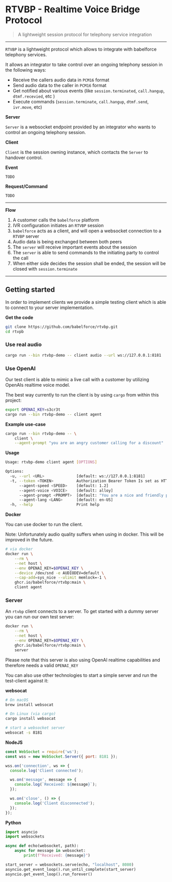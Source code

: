# RTVBP - Realtime Voice Bridge Protocol

> A lightweight session protocol for telephony service integration

---

`RTVBP` is a lightweight protocol which allows to integrate with babelforce
telephony services.

It allows an integrator to take control over an ongoing telephony session in the following ways:

- Receive the callers audio data in `PCM16` format
- Send audio data to the caller in `PCM16` format
- Get notified about various events (like `session.terminated`, `call.hangup`, `dtmf.recevied`, etc )
- Execute commands (`session.terminate`, `call.hangup`, `dtmf.send`, `ivr.move`, etc)

**Server**

`Server` is a websocket endpoint provided by an integrator who wants to 
control an ongoing telephony session.

**Client**

`Client` is the session owning instance, which contacts the `Server`
to handover control.

**Event**

`TODO`

**Request/Command**

`TODO`

---

**Flow**

1. A customer calls the `babelforce` platform
2. IVR configuration initiates an `RTVBP` session
3. `babelforce` acts as a client, and will open a websocket connection to a `RTVBP` server
4. Audio data is being exchanged between both peers
5. The `server` will receive important events about the session
6. The `server` is able to send commands to the initiating party to control the call
7. When either side decides the session shall be ended, the session will be closed with `session.terminate`

---

## Getting started

In order to implement clients we provide a simple testing
client which is able to connect to your server implementation.

**Get the code**

```bash
git clone https://github.com/babelforce/rtvbp.git
cd rtvpb
```

### Use real audio

```bash
cargo run --bin rtvbp-demo -- client audio --url ws://127.0.0.1:8181
```

### Use OpenAI

Our test client is able to mimic a live call with a customer
by utilizing OpenAIs realtime voice model.

The best way currently to run the client is by using `cargo`
from within this project:

```bash
export OPENAI_KEY=s3cr3t
cargo run --bin rtvbp-demo -- client agent
```

**Example use-case**

```bash
cargo run --bin rtvbp-demo -- \
    client \
    --agent-prompt "you are an angry customer calling for a discount"
```

**Usage**

```bash
Usage: rtvbp-demo client agent [OPTIONS]

Options:
  -u, --url <URL>              [default: ws://127.0.0.1:8181]
  -t, --token <TOKEN>          Authorization Bearer Token Is set as HTTP header on handshake: `Authorization: Bearer {token}`
      --agent-speed <SPEED>    [default: 1.2]
      --agent-voice <VOICE>    [default: alloy]
      --agent-prompt <PROMPT>  [default: "You are a nice and friendly person wanting to have a nice conversation"]
      --agent-lang <LANG>      [default: en-US]
  -h, --help                   Print help
```

**Docker**

You can use docker to run the client.

Note: Unfortunately audio quality suffers when using in docker. This will be improved in the future.

```bash
# via docker
docker run \
    --rm \
    --net host \
    --env OPENAI_KEY=$OPENAI_KEY \
    --device /dev/snd -e AUDIODEV=default \
    --cap-add=sys_nice --ulimit memlock=-1 \
    ghcr.io/babelforce/rtvbp:main \
    client agent
```

### Server

An `rtvbp` client connects to a server.
To get started with a dummy server you can run our own test server:

```bash
docker run \
    --rm \
    --net host \
    --env OPENAI_KEY=$OPENAI_KEY \
    ghcr.io/babelforce/rtvbp:main \
    server
```

Please note that this server is also using OpenAI realtime
capabilities and therefore needs a valid `OPENAI_KEY`

You can also use other technologies to start a simple
server and run the test-client against it:

**websocat**

```bash
# On macOS
brew install websocat

# On Linux (via cargo)
cargo install websocat

# start a websocket server
websocat -s 8181
```

**NodeJS**

```js
const WebSocket = require('ws');
const wss = new WebSocket.Server({ port: 8181 });

wss.on('connection', ws => {
  console.log('Client connected');

  ws.on('message', message => {
    console.log(`Received: ${message}`);
  });

  ws.on('close', () => {
    console.log('Client disconnected');
  });
});
```

**Python**

```python
import asyncio
import websockets

async def echo(websocket, path):
    async for message in websocket:
        print(f"Received: {message}")

start_server = websockets.serve(echo, "localhost", 8080)
asyncio.get_event_loop().run_until_complete(start_server)
asyncio.get_event_loop().run_forever()
```





